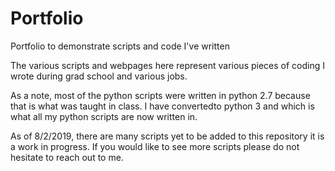 # Portfolio
Portfolio to demonstrate scripts and code I've written 

The various scripts and webpages here represent various pieces of coding I wrote during grad school and various jobs.

As a note, most of the python scripts were written in python 2.7 because that is what was taught in class.  I have convertedto python 3 and which is what all my python scripts are now written in.

As of 8/2/2019, there are many scripts yet to be added to this repository it is a work in progress.  If you would like to see more scripts please do not hesitate to reach out to me.
